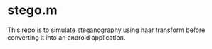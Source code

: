 stego.m
=======

This repo is to simulate steganography using haar transform before converting it into an android application.

